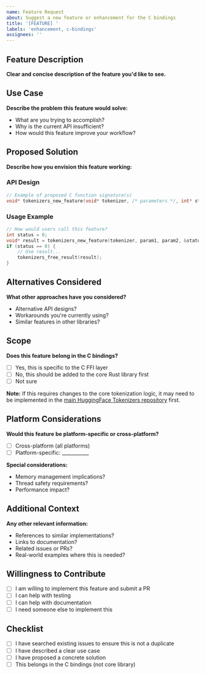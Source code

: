 ```yaml
---
name: Feature Request
about: Suggest a new feature or enhancement for the C bindings
title: '[FEATURE] '
labels: 'enhancement, c-bindings'
assignees: ''
---
```


## Feature Description

**Clear and concise description of the feature you'd like to see.**

## Use Case

**Describe the problem this feature would solve:**
- What are you trying to accomplish?
- Why is the current API insufficient?
- How would this feature improve your workflow?

## Proposed Solution

**Describe how you envision this feature working:**

### API Design

```c
// Example of proposed C function signature(s)
void* tokenizers_new_feature(void* tokenizer, /* parameters */, int* status);
```

### Usage Example

```c
// How would users call this feature?
int status = 0;
void* result = tokenizers_new_feature(tokenizer, param1, param2, &status);
if (status == 0) {
    // Use result...
    tokenizers_free_result(result);
}
```

## Alternatives Considered

**What other approaches have you considered?**
- Alternative API designs?
- Workarounds you're currently using?
- Similar features in other libraries?

## Scope

**Does this feature belong in the C bindings?**

- [ ] Yes, this is specific to the C FFI layer
- [ ] No, this should be added to the core Rust library first
- [ ] Not sure

**Note:** If this requires changes to the core tokenization logic, it may need to be implemented in the [main HuggingFace Tokenizers repository](https://github.com/huggingface/tokenizers) first.

## Platform Considerations

**Would this feature be platform-specific or cross-platform?**
- [ ] Cross-platform (all platforms)
- [ ] Platform-specific: ___________

**Special considerations:**
- Memory management implications?
- Thread safety requirements?
- Performance impact?

## Additional Context

**Any other relevant information:**
- References to similar implementations?
- Links to documentation?
- Related issues or PRs?
- Real-world examples where this is needed?

## Willingness to Contribute

- [ ] I am willing to implement this feature and submit a PR
- [ ] I can help with testing
- [ ] I can help with documentation
- [ ] I need someone else to implement this

## Checklist

- [ ] I have searched existing issues to ensure this is not a duplicate
- [ ] I have described a clear use case
- [ ] I have proposed a concrete solution
- [ ] This belongs in the C bindings (not core library)

